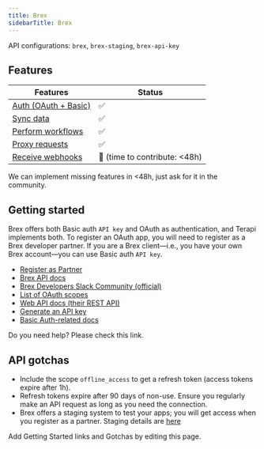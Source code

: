 ```yaml
---
title: Brex
sidebarTitle: Brex
---
```


API configurations: `brex`, `brex-staging`, `brex-api-key`

## Features

| Features | Status |
| - | - |
| [Auth (OAuth + Basic)](/integrate/guides/authorize-an-api) | ✅ |
| [Sync data](/integrate/guides/sync-data-from-an-api) | ✅ |
| [Perform workflows](/integrate/guides/perform-workflows-with-an-api) | ✅ |
| [Proxy requests](/integrate/guides/proxy-requests-to-an-api) | ✅ |
| [Receive webhooks](/integrate/guides/receive-webhooks-from-an-api) | 🚫 (time to contribute: &lt;48h) |

We can implement missing features in &lt;48h, just ask for it in the community.

## Getting started
Brex offers both Basic auth `API key` and OAuth as authentication, and Terapi implements both. To register an OAuth app, you will need to register as a Brex developer partner. If you are a Brex client—i.e., you have your own Brex account—you can use Basic auth `API key`.

-   [Register as Partner](https://www.brex.com/partners)
-   [Brex API docs](https://developer.brex.com/)
-   [Brex Developers Slack Community (official)](https://join.slack.com/t/brexdev/shared_invite/zt-vgwh6rja-CjydrUA4uJSB90ZO~gnI8Q)
-   [List of OAuth scopes](https://developer.brex.com/docs/roles_permissions_scopes/#scopes)
-   [Web API docs (their REST API)](https://developer.brex.com/openapi/onboarding_api/)
-   [Generate an API key](https://dashboard.brex.com/settings/developer)
-   [Basic Auth-related docs](https://developer.brex.com/docs/authentication/#2-pass-the-user-token-in-your-api-call-headers)

Do you need help? Please check this link.

## API gotchas

-   Include the scope `offline_access` to get a refresh token (access tokens expire after 1h).
-   Refresh tokens expire after 90 days of non-use. Ensure you regularly make an API request as long as you need the connection.
-   Brex offers a staging system to test your apps; you will get access when you register as a partner. Staging details are [here](https://developer.brex.com/docs/partner_authentication/#api-servers)

Add Getting Started links and Gotchas by editing this page.
